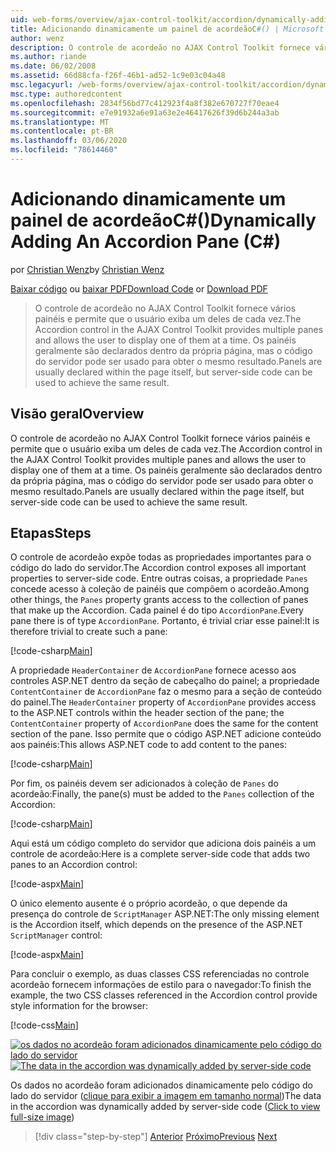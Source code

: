 ```yaml
---
uid: web-forms/overview/ajax-control-toolkit/accordion/dynamically-adding-an-accordion-pane-cs
title: Adicionando dinamicamente um painel de acordeãoC#() | Microsoft Docs
author: wenz
description: O controle de acordeão no AJAX Control Toolkit fornece vários painéis e permite que o usuário exiba um deles de cada vez. Os painéis geralmente são declarados com w...
ms.author: riande
ms.date: 06/02/2008
ms.assetid: 66d88cfa-f26f-46b1-ad52-1c9e03c04a48
msc.legacyurl: /web-forms/overview/ajax-control-toolkit/accordion/dynamically-adding-an-accordion-pane-cs
msc.type: authoredcontent
ms.openlocfilehash: 2834f56bd77c412923f4a8f382e670727f70eae4
ms.sourcegitcommit: e7e91932a6e91a63e2e46417626f39d6b244a3ab
ms.translationtype: MT
ms.contentlocale: pt-BR
ms.lasthandoff: 03/06/2020
ms.locfileid: "78614460"
---
```

# <a name="dynamically-adding-an-accordion-pane-c"></a><span data-ttu-id="b7da8-104">Adicionando dinamicamente um painel de acordeãoC#()</span><span class="sxs-lookup"><span data-stu-id="b7da8-104">Dynamically Adding An Accordion Pane (C#)</span></span>

<span data-ttu-id="b7da8-105">por [Christian Wenz](https://github.com/wenz)</span><span class="sxs-lookup"><span data-stu-id="b7da8-105">by [Christian Wenz](https://github.com/wenz)</span></span>

<span data-ttu-id="b7da8-106">[Baixar código](https://download.microsoft.com/download/5/6/d/56d50cef-2011-4c8f-9891-7edc6dc57df9/Accordion2.cs.zip) ou [baixar PDF](https://download.microsoft.com/download/6/7/1/6718d452-ff89-4d3f-a90e-c74ec2d636a3/accordion2CS.pdf)</span><span class="sxs-lookup"><span data-stu-id="b7da8-106">[Download Code](https://download.microsoft.com/download/5/6/d/56d50cef-2011-4c8f-9891-7edc6dc57df9/Accordion2.cs.zip) or [Download PDF](https://download.microsoft.com/download/6/7/1/6718d452-ff89-4d3f-a90e-c74ec2d636a3/accordion2CS.pdf)</span></span>

> <span data-ttu-id="b7da8-107">O controle de acordeão no AJAX Control Toolkit fornece vários painéis e permite que o usuário exiba um deles de cada vez.</span><span class="sxs-lookup"><span data-stu-id="b7da8-107">The Accordion control in the AJAX Control Toolkit provides multiple panes and allows the user to display one of them at a time.</span></span> <span data-ttu-id="b7da8-108">Os painéis geralmente são declarados dentro da própria página, mas o código do servidor pode ser usado para obter o mesmo resultado.</span><span class="sxs-lookup"><span data-stu-id="b7da8-108">Panels are usually declared within the page itself, but server-side code can be used to achieve the same result.</span></span>

## <a name="overview"></a><span data-ttu-id="b7da8-109">Visão geral</span><span class="sxs-lookup"><span data-stu-id="b7da8-109">Overview</span></span>

<span data-ttu-id="b7da8-110">O controle de acordeão no AJAX Control Toolkit fornece vários painéis e permite que o usuário exiba um deles de cada vez.</span><span class="sxs-lookup"><span data-stu-id="b7da8-110">The Accordion control in the AJAX Control Toolkit provides multiple panes and allows the user to display one of them at a time.</span></span> <span data-ttu-id="b7da8-111">Os painéis geralmente são declarados dentro da própria página, mas o código do servidor pode ser usado para obter o mesmo resultado.</span><span class="sxs-lookup"><span data-stu-id="b7da8-111">Panels are usually declared within the page itself, but server-side code can be used to achieve the same result.</span></span>

## <a name="steps"></a><span data-ttu-id="b7da8-112">Etapas</span><span class="sxs-lookup"><span data-stu-id="b7da8-112">Steps</span></span>

<span data-ttu-id="b7da8-113">O controle de acordeão expõe todas as propriedades importantes para o código do lado do servidor.</span><span class="sxs-lookup"><span data-stu-id="b7da8-113">The Accordion control exposes all important properties to server-side code.</span></span> <span data-ttu-id="b7da8-114">Entre outras coisas, a propriedade `Panes` concede acesso à coleção de painéis que compõem o acordeão.</span><span class="sxs-lookup"><span data-stu-id="b7da8-114">Among other things, the `Panes` property grants access to the collection of panes that make up the Accordion.</span></span> <span data-ttu-id="b7da8-115">Cada painel é do tipo `AccordionPane`.</span><span class="sxs-lookup"><span data-stu-id="b7da8-115">Every pane there is of type `AccordionPane`.</span></span> <span data-ttu-id="b7da8-116">Portanto, é trivial criar esse painel:</span><span class="sxs-lookup"><span data-stu-id="b7da8-116">It is therefore trivial to create such a pane:</span></span>

[!code-csharp[Main](dynamically-adding-an-accordion-pane-cs/samples/sample1.cs)]

<span data-ttu-id="b7da8-117">A propriedade `HeaderContainer` de `AccordionPane` fornece acesso aos controles ASP.NET dentro da seção de cabeçalho do painel; a propriedade `ContentContainer` de `AccordionPane` faz o mesmo para a seção de conteúdo do painel.</span><span class="sxs-lookup"><span data-stu-id="b7da8-117">The `HeaderContainer` property of `AccordionPane` provides access to the ASP.NET controls within the header section of the pane; the `ContentContainer` property of `AccordionPane` does the same for the content section of the pane.</span></span> <span data-ttu-id="b7da8-118">Isso permite que o código ASP.NET adicione conteúdo aos painéis:</span><span class="sxs-lookup"><span data-stu-id="b7da8-118">This allows ASP.NET code to add content to the panes:</span></span>

[!code-csharp[Main](dynamically-adding-an-accordion-pane-cs/samples/sample2.cs)]

<span data-ttu-id="b7da8-119">Por fim, os painéis devem ser adicionados à coleção de `Panes` do acordeão:</span><span class="sxs-lookup"><span data-stu-id="b7da8-119">Finally, the pane(s) must be added to the `Panes` collection of the Accordion:</span></span>

[!code-csharp[Main](dynamically-adding-an-accordion-pane-cs/samples/sample3.cs)]

<span data-ttu-id="b7da8-120">Aqui está um código completo do servidor que adiciona dois painéis a um controle de acordeão:</span><span class="sxs-lookup"><span data-stu-id="b7da8-120">Here is a complete server-side code that adds two panes to an Accordion control:</span></span>

[!code-aspx[Main](dynamically-adding-an-accordion-pane-cs/samples/sample4.aspx)]

<span data-ttu-id="b7da8-121">O único elemento ausente é o próprio acordeão, o que depende da presença do controle de `ScriptManager` ASP.NET:</span><span class="sxs-lookup"><span data-stu-id="b7da8-121">The only missing element is the Accordion itself, which depends on the presence of the ASP.NET `ScriptManager` control:</span></span>

[!code-aspx[Main](dynamically-adding-an-accordion-pane-cs/samples/sample5.aspx)]

<span data-ttu-id="b7da8-122">Para concluir o exemplo, as duas classes CSS referenciadas no controle acordeão fornecem informações de estilo para o navegador:</span><span class="sxs-lookup"><span data-stu-id="b7da8-122">To finish the example, the two CSS classes referenced in the Accordion control provide style information for the browser:</span></span>

[!code-css[Main](dynamically-adding-an-accordion-pane-cs/samples/sample6.css)]

<span data-ttu-id="b7da8-123">[![os dados no acordeão foram adicionados dinamicamente pelo código do lado do servidor](dynamically-adding-an-accordion-pane-cs/_static/image2.png)](dynamically-adding-an-accordion-pane-cs/_static/image1.png)</span><span class="sxs-lookup"><span data-stu-id="b7da8-123">[![The data in the accordion was dynamically added by server-side code](dynamically-adding-an-accordion-pane-cs/_static/image2.png)](dynamically-adding-an-accordion-pane-cs/_static/image1.png)</span></span>

<span data-ttu-id="b7da8-124">Os dados no acordeão foram adicionados dinamicamente pelo código do lado do servidor ([clique para exibir a imagem em tamanho normal](dynamically-adding-an-accordion-pane-cs/_static/image3.png))</span><span class="sxs-lookup"><span data-stu-id="b7da8-124">The data in the accordion was dynamically added by server-side code ([Click to view full-size image](dynamically-adding-an-accordion-pane-cs/_static/image3.png))</span></span>

> [!div class="step-by-step"]
> <span data-ttu-id="b7da8-125">[Anterior](databinding-to-an-accordion-cs.md)
> [Próximo](databinding-to-an-accordion-vb.md)</span><span class="sxs-lookup"><span data-stu-id="b7da8-125">[Previous](databinding-to-an-accordion-cs.md)
[Next](databinding-to-an-accordion-vb.md)</span></span>

